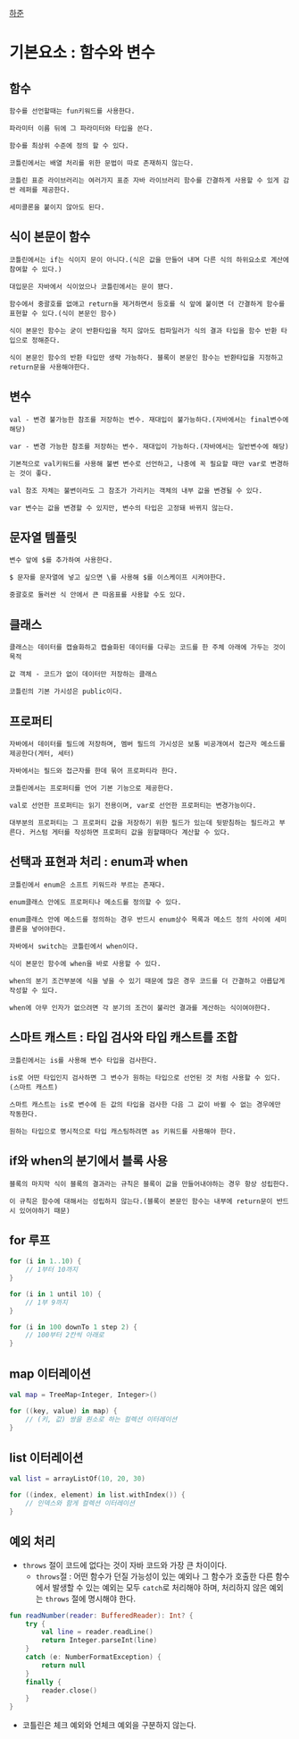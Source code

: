 [하준](https://www.notion.so/2-c945dc261a314783a221cca9ab9767ce)
# 기본요소 : 함수와 변수

## 함수
    
    함수를 선언할때는 fun키워드를 사용한다.
    
    파라미터 이름 뒤에 그 파라미터와 타입을 쓴다.
    
    함수를 최상위 수준에 정의 할 수 있다.
    
    코틀린에서는 배열 처리를 위한 문법이 따로 존재하지 않는다.
    
    코틀린 표준 라이브러리는 여러가지 표준 자바 라이브러리 함수를 간결하게 사용할 수 있게 감싼 레퍼를 제공한다.
    
    세미콜론을 붙이지 않아도 된다.
    
## 식이 본문이 함수
    
    코틀린에서는 if는 식이지 문이 아니다.(식은 값을 만들어 내며 다른 식의 하위요소로 계산에 참여할 수 있다.)
    
    대입문은 자바에서 식이었으나 코틀린에서는 문이 됐다.
    
    함수에서 중괄호를 없애고 return을 제거하면서 등호를 식 앞에 붙이면 더 간결하게 함수를 표현할 수 있다.(식이 본문인 함수)
    
    식이 본문인 함수는 굳이 반환타입을 적지 않아도 컴파일러가 식의 결과 타입을 함수 반환 타입으로 정해준다.
    
    식이 본문인 함수의 반환 타입만 생략 가능하다. 블록이 본문인 함수는 반환타입을 지정하고 return문을 사용해야한다.
    
## 변수
    
    val - 변경 불가능한 참조를 저장하는 변수. 재대입이 불가능하다.(자바에서는 final변수에 해당)
    
    var - 변경 가능한 참조를 저장하는 변수. 재대입이 가능하다.(자바에서는 일반변수에 해당)
    
    기본적으로 val키워드를 사용해 불변 변수로 선언하고, 나중에 꼭 필요할 때만 var로 변경하는 것이 좋다.
    
    val 참조 자체는 불변이라도 그 참조가 가리키는 객체의 내부 값을 변경될 수 있다.
  
    var 변수는 값을 변경할 수 있지만, 변수의 타입은 고정돼 바뀌지 않는다.
    
## 문자열 템플릿
    
    변수 앞에 $를 추가하여 사용한다.
    
    $ 문자를 문자열에 넣고 싶으면 \를 사용해 $를 이스케이프 시켜야한다.
    
    중괄호로 둘러싼 식 안에서 큰 따옴표를 사용할 수도 있다.
    
## 클래스
    
    클래스는 데이터를 캡슐화하고 캡슐화된 데이터를 다루는 코드를 한 주체 아래에 가두는 것이 목적
    
    값 객체 - 코드가 없이 데이터만 저장하는 클래스
    
    코틀린의 기본 가시성은 public이다.
    

## 프로퍼티
    
    자바에서 데이터를 필드에 저장하며, 멤버 필드의 가시성은 보통 비공개여서 접근자 메소드를 제공한다(게터, 세터)
    
    자바에서는 필드와 접근자를 한데 묶어 프로퍼티라 한다.
    
    코틀린에서는 프로퍼티를 언어 기본 기능으로 제공한다.
    
    val로 선언한 프로퍼티는 읽기 전용이며, var로 선언한 프로퍼티는 변경가능이다.
    
    대부분의 프로퍼티는 그 프로퍼티 값을 저장하기 위한 필드가 있는데 뒷받침하는 필드라고 부른다. 커스텀 게터를 작성하면 프로퍼티 값을 원할때마다 계산할 수 있다.
    

## 선택과 표현과 처리 : enum과 when
    
    코틀린에서 enum은 소프트 키워드라 부르는 존재다.
    
    enum클래스 안에도 프로퍼티나 메소드를 정의할 수 있다.
    
    enum클래스 안에 메소드를 정의하는 경우 반드시 enum상수 목록과 메소드 정의 사이에 세미콜론을 넣어야한다.
    
    자바에서 switch는 코틀린에서 when이다.
    
    식이 본문인 함수에 when을 바로 사용할 수 있다.
    
    when의 분기 조건부분에 식을 넣을 수 있기 때문에 많은 경우 코드를 더 간결하고 아릅답게 작성할 수 있다.
    
    when에 아무 인자가 없으려면 각 분기의 조건이 불리언 결과를 계산하는 식이여야한다.
    

## 스마트 캐스트 : 타입 검사와 타입 캐스트를 조합
    
    코틀린에서는 is를 사용해 변수 타입을 검사한다.
    
    is로 어떤 타입인지 검사하면 그 변수가 원하는 타입으로 선언된 것 처럼 사용할 수 있다.(스마트 캐스트)
    
    스마트 캐스트는 is로 변수에 든 값의 타입을 검사한 다음 그 값이 바뀔 수 없는 경우에만 작동한다.
    
    원하는 타입으로 명시적으로 타입 캐스팅하려면 as 키워드를 사용해야 한다.
    

## if와 when의 분기에서 블록 사용
    
    블록의 마지막 식이 블록의 결과라는 규칙은 블록이 값을 만들어내야하는 경우 항상 성립한다.
    
    이 규칙은 함수에 대해서는 성립하지 않는다.(블록이 본문인 함수는 내부에 return문이 반드시 있어야하기 때문)
    
## for 루프
```kotlin
for (i in 1..10) {
    // 1부터 10까지
}

for (i in 1 until 10) {
    // 1부 9까지
}

for (i in 100 downTo 1 step 2) {
    // 100부터 2칸씩 아래로 
}
```

## map 이터레이션
```kotlin
val map = TreeMap<Integer, Integer>()

for ((key, value) in map) {
    // (키, 값) 쌍을 원소로 하는 컬렉션 이터레이션
}
```

## list 이터레이션
```kotlin
val list = arrayListOf(10, 20, 30)

for ((index, element) in list.withIndex()) {
    // 인덱스와 함게 컬렉션 이터레이션
}
```

## 예외 처리
- `throws` 절이 코드에 없다는 것이 자바 코드와 가장 큰 차이이다.
    - `throws`절 : 어떤 함수가 던질 가능성이 있는 예외나 그 함수가 호출한 다른 함수에서 발생할 수 있는 예외는 모두 `catch`로 처리해야 하며, 처리하지 않은 예외는 `throws` 절에 명시해야 한다.
```kotlin
fun readNumber(reader: BufferedReader): Int? {
    try {
        val line = reader.readLine()
        return Integer.parseInt(line)
    }
    catch (e: NumberFormatException) {
        return null
    }
    finally {
        reader.close()
    }
}
```
- 코틀린은 체크 예외와 언체크 예외을 구분하지 않는다.





